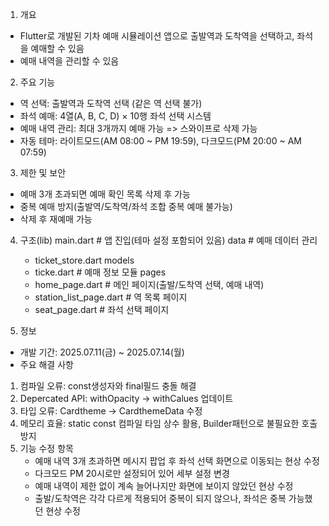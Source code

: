 1. 개요
 - Flutter로 개발된 기차 예매 시뮬레이션 앱으로 출발역과 도착역을 선택하고, 좌석을 예매할 수 있음
 - 예매 내역을 관리할 수 있음

2. 주요 기능
 - 역 선택: 출발역과 도착역 선택 (같은 역 선택 불가)
 - 좌석 예매: 4열(A, B, C, D) × 10행 좌석 선택 시스템
 - 예매 내역 관리: 최대 3개까지 예매 가능 => 스와이프로 삭제 가능
 - 자동 테마: 라이트모드(AM 08:00 ~ PM 19:59), 다크모드(PM 20:00 ~ AM 07:59)

3. 제한 및 보안
 - 예매 3개 초과되면 예매 확인 목록 삭제 후 가능
 - 중복 예매 방지(출발역/도착역/좌석 조합 중복 예매 불가능)
 - 삭제 후 재예매 가능

4. 구조(lib)
    main.dart                   # 앱 진입(테마 설정 포함되어 있음)
    data                        # 예매 데이터 관리
     + ticket_store.dart
    models
     + ticke.dart               # 예매 정보 모듈
    pages
     + home_page.dart           # 메인 페이지(출발/도착역 선택, 예매 내역)
     + station_list_page.dart   # 역 목록 페이지
     + seat_page.dart           # 좌석 선택 페이지


5. 정보
 - 개발 기간: 2025.07.11(금) ~ 2025.07.14(월)
 - 주요 해결 사항
  1) 컴파일 오류: const생성자와 final필드 충돌 해결
  2) Depercated API: withOpacity -> withCalues 업데이트
  3) 타입 오류: Cardtheme -> CardthemeData 수정
  4) 메모리 효율: static const 컴파일 타임 상수 활용, Builder패턴으로 불필요한 호출 방지
  5) 기능 수정 항목
     * 예매 내역 3개 초과하면 메시지 팝업 후 좌석 선택 화면으로 이동되는 현상 수정
     * 다크모드 PM 20시로만 설정되어 있어 세부 설정 변경
     * 예매 내역이 제한 없이 계속 늘어나지만 화면에 보이지 않았던 현상 수정
     * 출발/도착역은 각각 다르게 적용되어 중복이 되지 않으나, 좌석은 중복 가능했던 현상 수정

